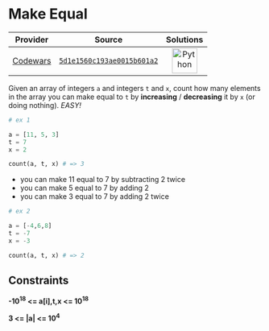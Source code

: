 [_metadata_:generated]: - "true"

# Make Equal

<!-- INFO TABLE BEGIN -->

| Provider                                        | Source                                                                               | Solutions                                                                                                                                        |
| :---------------------------------------------: | :----------------------------------------------------------------------------------: | :----------------------------------------------------------------------------------------------------------------------------------------------: |
| [Codewars](../../../docs/providers/Codewars.md) | [`5d1e1560c193ae0015b601a2`](https://www.codewars.com/kata/5d1e1560c193ae0015b601a2) | [<img src="https://res.cloudinary.com/rascaltwo/image/upload/v1631924087/python_xzdlti.svg" alt="Python" title="Python" width="50" />](solve.py) |

<!-- INFO TABLE END -->

Given an array of integers `a` and integers `t` and `x`, count how many elements in the array you can make equal to `t` by **increasing** / **decreasing** it by `x` (or doing nothing).
*EASY!*

```python
# ex 1

a = [11, 5, 3]
t = 7
x = 2

count(a, t, x) # => 3
```
- you can make 11 equal to 7 by subtracting 2 twice
- you can make 5 equal to 7 by adding 2
- you can make 3 equal to 7 by adding 2 twice

```python
# ex 2

a = [-4,6,8]
t = -7
x = -3

count(a, t, x) # => 2
```

## Constraints
**-10<sup>18</sup> <= a[i],t,x <= 10<sup>18</sup>**

**3 <= |a| <= 10<sup>4</sup>**

